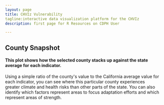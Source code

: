 ```yaml
---
layout: page
title: CHVIz Vulnerability
tagline:interactive data visualization platform for the CHVIz
description: first page for R Resources on CDPH User

---
```


## County Snapshot 

#### This plot shows how the selected county stacks up against the state average for each indicator.

Using a simple ratio of the county's value to the California average value for each indicator, you can see where this particular county experiences greater climate and health risks than other parts of the state. You can also identify which factors represent areas to focus adaptation efforts and which represent areas of strength. 

